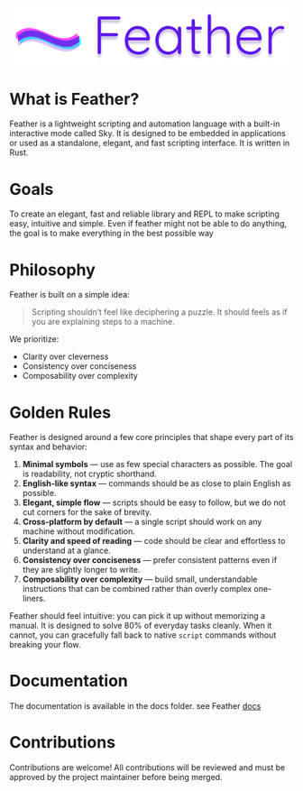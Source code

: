 ![logo](./~.png)

# What is Feather?

Feather is a lightweight scripting and automation language with a built-in interactive mode called Sky.
It is designed to be embedded in applications or used as a standalone, elegant, and fast scripting interface. It is written in Rust.

# Goals

To create an elegant, fast and reliable library and REPL to make scripting easy, intuitive and simple. Even if feather might not be able to do anything, the goal is to make everything in the best possible way

# Philosophy

Feather is built on a simple idea:

> Scripting shouldn’t feel like deciphering a puzzle. It should feels as if you are explaining steps to a machine.

We prioritize:

- Clarity over cleverness
- Consistency over conciseness
- Composability over complexity

# Golden Rules

Feather is designed around a few core principles that shape every part of its syntax and behavior:

1. **Minimal symbols** — use as few special characters as possible. The goal is readability, not cryptic shorthand.
2. **English-like syntax** — commands should be as close to plain English as possible.
3. **Elegant, simple flow** — scripts should be easy to follow, but we do not cut corners for the sake of brevity.
4. **Cross-platform by default** — a single script should work on any machine without modification.
5. **Clarity and speed of reading** — code should be clear and effortless to understand at a glance.
6. **Consistency over conciseness** — prefer consistent patterns even if they are slightly longer to write.
7. **Composability over complexity** — build small, understandable instructions that can be combined rather than overly complex one-liners.

Feather should feel intuitive: you can pick it up without memorizing a manual. It is designed to solve 80% of everyday tasks cleanly. When it cannot, you can gracefully fall back to native `script` commands without breaking your flow.

# Documentation

The documentation is available in the docs folder. see Feather [docs](./docs/index.md)

# Contributions

Contributions are welcome!
All contributions will be reviewed and must be approved by the project maintainer before being merged.
